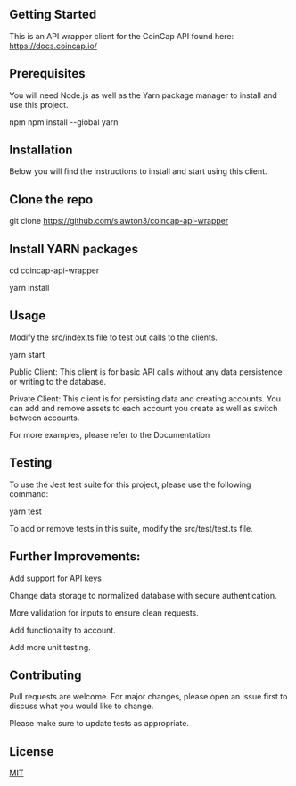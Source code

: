 ## Getting Started
This is an API wrapper client for the CoinCap API found here: https://docs.coincap.io/

## Prerequisites
You will need Node.js as well as the Yarn package manager to install and use this project.

npm
npm install --global yarn


## Installation
Below you will find the instructions to install and start using this client.

## Clone the repo
git clone https://github.com/slawton3/coincap-api-wrapper

## Install YARN packages

cd coincap-api-wrapper

yarn install


## Usage

Modify the src/index.ts file to test out calls to the clients.

yarn start

Public Client: This client is for basic API calls without any data persistence or writing to the database.

Private Client: This client is for persisting data and creating accounts. You can add and remove assets to
each account you create as well as switch between accounts. 

For more examples, please refer to the Documentation

## Testing

To use the Jest test suite for this project, please use the following command:

yarn test

To add or remove tests in this suite, modify the src/test/test.ts file.


## Further Improvements:

Add support for API keys

Change data storage to normalized database with secure authentication.

More validation for inputs to ensure clean requests.

Add functionality to account.

Add more unit testing.

## Contributing
Pull requests are welcome. For major changes, please open an issue first to discuss what you would like to change.

Please make sure to update tests as appropriate.

## License
[MIT](https://choosealicense.com/licenses/mit/)

